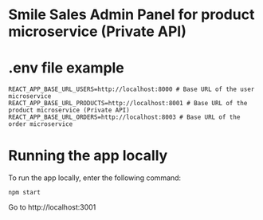 # Smile Sales Admin Panel for product microservice (Private API)

# .env file example
```shell
REACT_APP_BASE_URL_USERS=http://localhost:8000 # Base URL of the user microservice
REACT_APP_BASE_URL_PRODUCTS=http://localhost:8001 # Base URL of the product microservice (Private API)
REACT_APP_BASE_URL_ORDERS=http://localhost:8003 # Base URL of the order microservice
```

# Running the app locally
To run the app locally, enter the following command:
```shell
npm start
```
Go to http://localhost:3001
